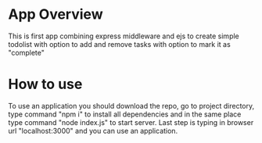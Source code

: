 # App Overview
This is first app combining express middleware and ejs to create simple todolist with option to add and remove tasks with option to mark it as "complete"
# How to use
To use an application you should download the repo, go to project directory, type command "npm i" to install all dependencies and in the same place type command "node index.js" to start server. Last step is typing in browser url "localhost:3000" and you can use an application.

